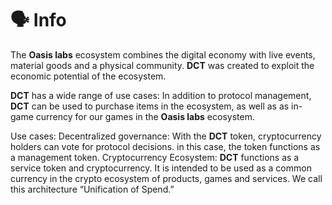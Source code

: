 # 🗣 Info

The **Oasis labs** ecosystem combines the digital economy with live events, material goods and a physical community. **DCT** was created to exploit the economic potential of the ecosystem.&#x20;

**DCT** has a wide range of use cases: In addition to protocol management, **DCT** can be used to purchase items in the ecosystem, as well as as in-game currency for our games in the **Oasis labs** ecosystem.&#x20;

Use cases: Decentralized governance: With the **DCT** token, cryptocurrency holders can vote for protocol decisions. in this case, the token functions as a management token. Cryptocurrency Ecosystem: **DCT** functions as a service token and cryptocurrency. It is intended to be used as a common currency in the crypto ecosystem of products, games and services. We call this architecture “Unification of Spend.”
